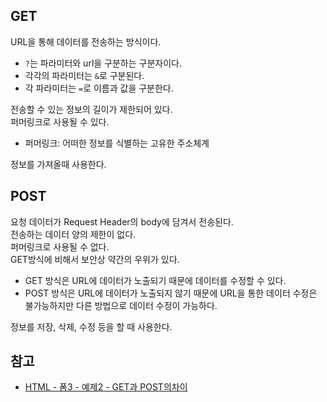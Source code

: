 ## GET
URL을 통해 데이터를 전송하는 방식이다.   
* ```?```는 파라미터와 url을 구분하는 구분자이다.   
* 각각의 파라미터는 ```&```로 구분된다.   
* 각 파라미터는 ```=```로 이름과 값을 구분한다.   

전송할 수 있는 정보의 길이가 제한되어 있다.   
퍼머링크로 사용될 수 있다.
 * 퍼머링크: 어떠한 정보를 식별하는 고유한 주소체계

정보를 가져올때 사용한다.

## POST
요청 데이터가 Request Header의 body에 담겨서 전송된다.   
전송하는 데이터 양의 제한이 없다.   
퍼머링크로 사용될 수 없다.   
GET방식에 비해서 보안상 약간의 우위가 있다.
* GET 방식은 URL에 데이터가 노출되기 때문에 데이터를 수정할 수 있다.
* POST 방식은 URL에 데이터가 노출되지 않기 때문에 URL을 통한 데이터 수정은 불가능하지만 다른 방법으로 데이터 수정이 가능하다.

정보를 저장, 삭제, 수정 등을 할 때 사용한다.

## 참고
* [HTML - 폼3 - 예제2 - GET과 POST의차이](https://youtu.be/ts3eGy0-SOo)